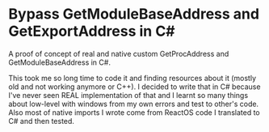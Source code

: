# Bypass GetModuleBaseAddress and GetExportAddress in C#
A proof of concept of real and native custom GetProcAddress and GetModuleBaseAddress in C#.

This took me so long time to code it and finding resources about it (mostly old and not working anymore or C++). I decided to write that in C# because I've never seen REAL implementation of that and I learnt so many things about low-level with windows from my own errors and test to other's code. Also most of native imports I wrote come from ReactOS code I translated to C# and then tested.
